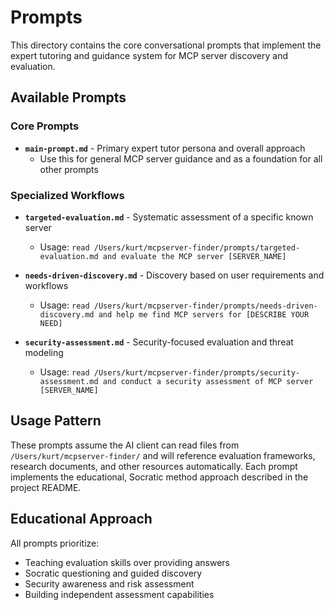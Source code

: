 # Prompts

This directory contains the core conversational prompts that implement the expert tutoring and guidance system for MCP server discovery and evaluation.

## Available Prompts

### Core Prompts

- **`main-prompt.md`** - Primary expert tutor persona and overall approach
  - Use this for general MCP server guidance and as a foundation for all other prompts

### Specialized Workflows  

- **`targeted-evaluation.md`** - Systematic assessment of a specific known server
  - Usage: `read /Users/kurt/mcpserver-finder/prompts/targeted-evaluation.md and evaluate the MCP server [SERVER_NAME]`

- **`needs-driven-discovery.md`** - Discovery based on user requirements and workflows  
  - Usage: `read /Users/kurt/mcpserver-finder/prompts/needs-driven-discovery.md and help me find MCP servers for [DESCRIBE YOUR NEED]`

- **`security-assessment.md`** - Security-focused evaluation and threat modeling
  - Usage: `read /Users/kurt/mcpserver-finder/prompts/security-assessment.md and conduct a security assessment of MCP server [SERVER_NAME]`

## Usage Pattern

These prompts assume the AI client can read files from `/Users/kurt/mcpserver-finder/` and will reference evaluation frameworks, research documents, and other resources automatically. Each prompt implements the educational, Socratic method approach described in the project README.

## Educational Approach

All prompts prioritize:
- Teaching evaluation skills over providing answers
- Socratic questioning and guided discovery
- Security awareness and risk assessment
- Building independent assessment capabilities